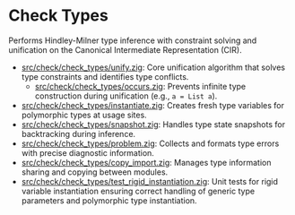 # Check Types

Performs Hindley-Milner type inference with constraint solving and unification on the Canonical Intermediate Representation (CIR).

- [src/check/check_types/unify.zig](./unify.zig): Core unification algorithm that solves type constraints and identifies type conflicts.
  - [src/check/check_types/occurs.zig](./occurs.zig): Prevents infinite type construction during unification (e.g., `a = List a`).
- [src/check/check_types/instantiate.zig](./instantiate.zig): Creates fresh type variables for polymorphic types at usage sites.
- [src/check/check_types/snapshot.zig](./snapshot.zig): Handles type state snapshots for backtracking during inference.
- [src/check/check_types/problem.zig](./problem.zig): Collects and formats type errors with precise diagnostic information.
- [src/check/check_types/copy_import.zig](./copy_import.zig): Manages type information sharing and copying between modules.
- [src/check/check_types/test_rigid_instantiation.zig](./test_rigid_instantiation.zig): Unit tests for rigid variable instantiation ensuring correct handling of generic type parameters and polymorphic type instantiation.
